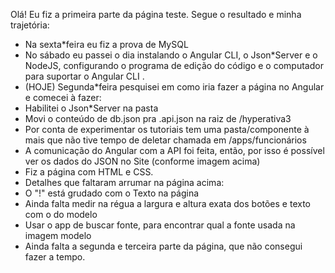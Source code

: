 Olá! Eu fiz a primeira parte da página teste. Segue o resultado e minha trajetória: 
* Na sexta*feira eu fiz a prova de MySQL 
* No sábado eu passei o dia instalando o Angular CLI, o Json*Server e o NodeJS, configurando o programa de edição do código e o computador para suportar o Angular CLI .  
* (HOJE) Segunda*feira pesquisei em como iria fazer a página no Angular e comecei à fazer:
 * Habilitei o Json*Server na pasta
  * Movi o conteúdo de db.json pra .api.json na raiz de /hyperativa3
  * Por conta de experimentar os tutoriais tem uma pasta/componente à mais que não tive tempo de deletar chamada em /apps/funcionários
  * A comunicação do Angular com a API foi feita, então, por isso é possível ver os dados do JSON no Site (conforme imagem acima)
  * Fiz a página com HTML e CSS.
 * Detalhes que faltaram arrumar na página acima:
  * O "!" está grudado com o Texto na página
  * Ainda falta medir na régua a largura e altura exata dos botões e texto com o do modelo
  * Usar o app de buscar fonte, para encontrar qual a fonte usada na imagem modelo
* Ainda falta a segunda e terceira parte da página, que não consegui fazer a tempo.

